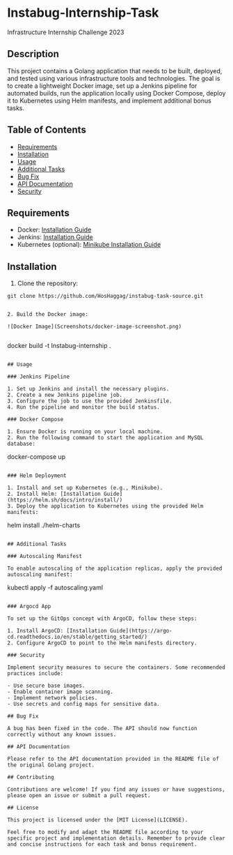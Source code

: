
# Instabug-Internship-Task

Infrastructure Internship Challenge 2023

## Description

This project contains a Golang application that needs to be built, deployed, and tested using various infrastructure tools and technologies. The goal is to create a lightweight Docker image, set up a Jenkins pipeline for automated builds, run the application locally using Docker Compose, deploy it to Kubernetes using Helm manifests, and implement additional bonus tasks.

## Table of Contents

- [Requirements](#requirements)
- [Installation](#installation)
- [Usage](#usage)
- [Additional Tasks](#additional-tasks)
- [Bug Fix](#bug-fix)
- [API Documentation](#api-documentation)
- [Security](#security)

## Requirements

- Docker: [Installation Guide](https://docs.docker.com/get-docker/)
- Jenkins: [Installation Guide](https://www.jenkins.io/doc/book/installing/)
- Kubernetes (optional): [Minikube Installation Guide](https://minikube.sigs.k8s.io/docs/start/)

## Installation

1. Clone the repository:

```
git clone https://github.com/HosHaggag/instabug-task-source.git
```
```

2. Build the Docker image:

![Docker Image](Screenshots/docker-image-screenshot.png)


```
docker build -t Instabug-internship .
```

## Usage

### Jenkins Pipeline

1. Set up Jenkins and install the necessary plugins.
2. Create a new Jenkins pipeline job.
3. Configure the job to use the provided Jenkinsfile.
4. Run the pipeline and monitor the build status.

### Docker Compose

1. Ensure Docker is running on your local machine.
2. Run the following command to start the application and MySQL database:

```
docker-compose up
```

### Helm Deployment

1. Install and set up Kubernetes (e.g., Minikube).
2. Install Helm: [Installation Guide](https://helm.sh/docs/intro/install/)
3. Deploy the application to Kubernetes using the provided Helm manifests:

```
helm install <release-name> ./helm-charts
```

## Additional Tasks

### Autoscaling Manifest

To enable autoscaling of the application replicas, apply the provided autoscaling manifest:

```
kubectl apply -f autoscaling.yaml
```

### Argocd App

To set up the GitOps concept with ArgoCD, follow these steps:

1. Install ArgoCD: [Installation Guide](https://argo-cd.readthedocs.io/en/stable/getting_started/)
2. Configure ArgoCD to point to the Helm manifests directory.

### Security

Implement security measures to secure the containers. Some recommended practices include:

- Use secure base images.
- Enable container image scanning.
- Implement network policies.
- Use secrets and config maps for sensitive data.

## Bug Fix

A bug has been fixed in the code. The API should now function correctly without any known issues.

## API Documentation

Please refer to the API documentation provided in the README file of the original Golang project.

## Contributing

Contributions are welcome! If you find any issues or have suggestions, please open an issue or submit a pull request.

## License

This project is licensed under the [MIT License](LICENSE).

Feel free to modify and adapt the README file according to your specific project and implementation details. Remember to provide clear and concise instructions for each task and bonus requirement.